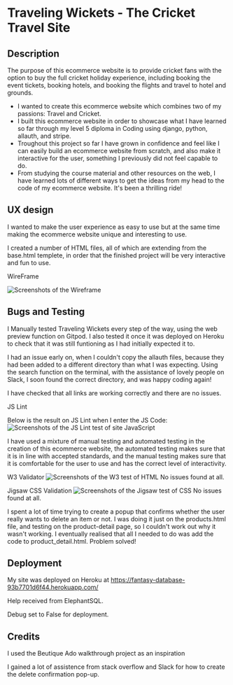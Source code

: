 # Traveling Wickets - The Cricket Travel Site
## Description
The purpose of this ecommerce website is to provide cricket fans with the option to buy the full cricket holiday experience, including booking the event tickets, booking hotels, and booking the flights and travel to hotel and grounds.
- I wanted to create this ecommerce website which combines two of my passions: Travel and Cricket.
- I built this ecommerce website in order to showcase what I have learned so far through my level 5 diploma in Coding using django, python, allauth, and stripe.
- Troughout this project so far I have grown in confidence and feel like I can easily build an ecommerce website from scratch, and also make it interactive for the user, something  I previously did not feel capable to do.
- From studying the course material and other resources on the web, I have learned lots of different ways to get the ideas from my head to the code of my ecommerce website. It's been a thrilling ride!
 
## UX design

I wanted to make the user experience as easy to use but at the same time making the ecommerce website unique and interesting to use. 

I created a number of HTML files, all of which are extending from the base.html templete, in order that the finished project will be very interactive and fun to use.


WireFrame

![Screenshots of the Wireframe](images/Wireframe.png "Wireframe")




## Bugs and Testing

I Manually tested Traveling Wickets every step of the way, using the web preview function on Gitpod. I also tested it once it was deployed on Heroku to check that it was still funtioning as I had initially expected it to.

I had an issue early on, when I couldn't copy the allauth files, because they had been added to a different directory than what I was expecting. Using the search function on the terminal, with the assistance of lovely people on Slack, I soon found the correct directory, and was happy coding again!

I have checked that all links are working correctly and there are no issues.

JS Lint

Below is the result on JS Lint when I enter the JS Code:
![Screenshots of the JS Lint test of site JavaScript](images/JsLint.jpg "JS Lint")


I have used a mixture of manual testing and automated testing in the creation of this ecommerce website, the automated testing makes sure that it is in line with accepted standards, and the manual testing makes sure that it is comfortable for the user to use and has the correct level of interactivity.

W3 Validator
![Screenshots of the W3 test of HTML](images/W3HtmlValidation.jpg "W3 Validation HTML")
No issues found at all.

Jigsaw CSS Validation
![Screenshots of the Jigsaw test of CSS](images/jigsawValidation.jpg "Jigsaw Validation CSS")
No issues found at all.

I spent a lot of time trying to create a popup that confirms whether the user really wants to delete an item or not. I was doing it just on the products.html file, and testing on the product-detail page, so I couldn't work out why it wasn't working. I eventually realised that all I needed to do was add the code to product_detail.html. Problem solved!

## Deployment
My site was deployed on Heroku at https://fantasy-database-93b7701d6f44.herokuapp.com/

Help received from ElephantSQL.

Debug set to False for deployment.


## Credits
I used the Beutique Ado walkthrough project as an inspiration

I gained a lot of assistence from stack overflow and Slack for how to create the delete confirmation pop-up.



